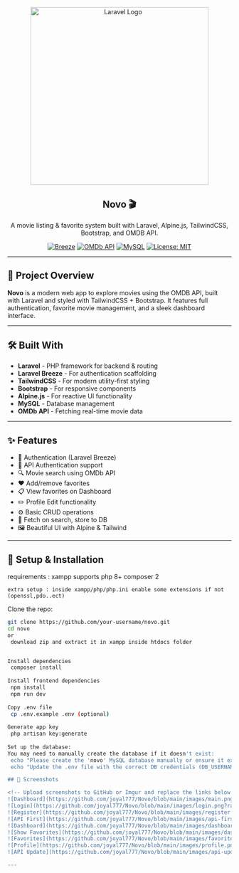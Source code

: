 <p align="center">
  <a href="https://laravel.com" target="_blank">
    <img src="https://raw.githubusercontent.com/laravel/art/master/logo-lockup/5%20SVG/2%20CMYK/1%20Full%20Color/laravel-logolockup-cmyk-red.svg" width="400" alt="Laravel Logo">
  </a>
</p>

<h2 align="center">Novo 🎬</h2>

<p align="center">A movie listing & favorite system built with Laravel, Alpine.js, TailwindCSS, Bootstrap, and OMDB API.</p>

<p align="center">
  <a href="#"><img src="https://img.shields.io/badge/Laravel-Breeze-red" alt="Breeze"></a>
  <a href="#"><img src="https://img.shields.io/badge/OMDb%20API-integrated-blue" alt="OMDb API"></a>
  <a href="#"><img src="https://img.shields.io/badge/MySQL-Backend-green" alt="MySQL"></a>
  <a href="#"><img src="https://img.shields.io/badge/License-MIT-yellow.svg" alt="License: MIT"></a>
</p>

---

## 🚀 Project Overview

**Novo** is a modern web app to explore movies using the OMDB API, built with Laravel and styled with TailwindCSS + Bootstrap. It features full authentication, favorite movie management, and a sleek dashboard interface.

---

## 🛠️ Built With

- **Laravel** - PHP framework for backend & routing
- **Laravel Breeze** - For authentication scaffolding
- **TailwindCSS** - For modern utility-first styling
- **Bootstrap** - For responsive components
- **Alpine.js** - For reactive UI functionality
- **MySQL** - Database management
- **OMDb API** - Fetching real-time movie data

---

## ✨ Features

- 🔐 Authentication (Laravel Breeze)
- 🔑 API Authentication support
- 🔍 Movie search using OMDb API
- ❤️ Add/remove favorites
- 📋 View favorites on Dashboard
- ✏️ Profile Edit functionality
- ⚙️ Basic CRUD operations
- 🔄 Fetch on search, store to DB
- 🖼️ Beautiful UI with Alpine & Tailwind

---
## 🔧 Setup & Installation
requirements : 
    xampp supports php 8+
    composer 2

    extra setup : inside xampp/php/php.ini enable some extensions if not (openssl,pdo..ect)
Clone the repo:
   ```bash
   git clone https://github.com/your-username/novo.git
   cd novo
or
    download zip and extract it in xampp inside htdocs folder 
   

Install dependencies
    composer install
    
Install frontend dependencies
    npm install
    npm run dev
    
Copy .env file
    cp .env.example .env (optional)
    
Generate app key
    php artisan key:generate
    
Set up the database:
You may need to manually create the database if it doesn't exist:
    echo "Please create the 'novo' MySQL database manually or ensure it exists. get the .sql from project folder"
    echo "Update the .env file with the correct DB credentials (DB_USERNAME, DB_PASSWORD)"

## 📸 Screenshots

<!-- Upload screenshots to GitHub or Imgur and replace the links below -->
![Dashboard](https://github.com/joyal777/Novo/blob/main/images/main.png?raw=true)
![Login](https://github.com/joyal777/Novo/blob/main/images/login.png?raw=true)
![Register](https://github.com/joyal777/Novo/blob/main/images/register.png?raw=true)
![API First](https://github.com/joyal777/Novo/blob/main/images/api-first.png?raw=true)
![Dashboard](https://github.com/joyal777/Novo/blob/main/images/dashboard.png?raw=true)
![Show Favorites](https://github.com/joyal777/Novo/blob/main/images/dashboard-showfav.png?raw=true)
![Favorites](https://github.com/joyal777/Novo/blob/main/images/favorites.png?raw=true)
![Profile](https://github.com/joyal777/Novo/blob/main/images/profile.png?raw=true)
![API Update](https://github.com/joyal777/Novo/blob/main/images/api-upd.png?raw=true)

---


